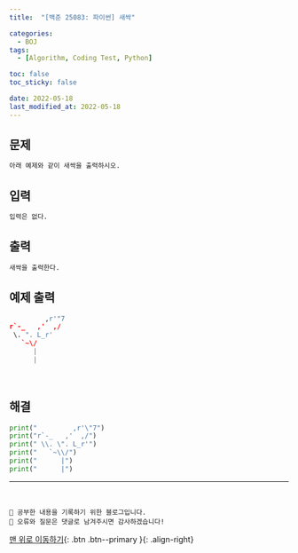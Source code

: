 ```yaml
---
title:  "[백준 25083: 파이썬] 새싹" 

categories:
  - BOJ
tags:
  - [Algorithm, Coding Test, Python]

toc: false
toc_sticky: false

date: 2022-05-18
last_modified_at: 2022-05-18
---
```


## 문제

```html
아래 예제와 같이 새싹을 출력하시오.
```


## 입력  
```html
입력은 없다.
```

## 출력 
```html 
새싹을 출력한다.
```

## 예제 출력
```python
         ,r'"7
r`-_   ,'  ,/
 \. ". L_r'
   `~\/
      |
      |
```

<br>

## 해결


```python
print("         ,r'\"7")
print("r`-_   ,'  ,/")
print(" \\. \". L_r'")
print("   `~\\/")
print("      |")
print("      |")
```


***
<br>

    💾 공부한 내용을 기록하기 위한 블로그입니다.
    📄 오류와 질문은 댓글로 남겨주시면 감사하겠습니다!

[맨 위로 이동하기](#){: .btn .btn--primary }{: .align-right}